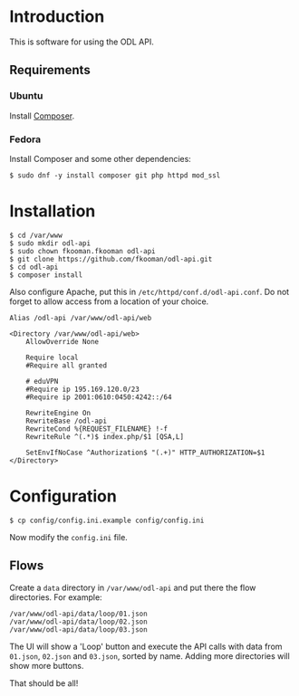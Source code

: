 # Introduction
This is software for using the ODL API.

## Requirements
### Ubuntu
Install [Composer](https://getcomposer.org).

### Fedora
Install Composer and some other dependencies:

    $ sudo dnf -y install composer git php httpd mod_ssl

# Installation

    $ cd /var/www
    $ sudo mkdir odl-api
    $ sudo chown fkooman.fkooman odl-api
	$ git clone https://github.com/fkooman/odl-api.git
	$ cd odl-api
	$ composer install

Also configure Apache, put this in `/etc/httpd/conf.d/odl-api.conf`. Do not 
forget to allow access from a location of your choice.

    Alias /odl-api /var/www/odl-api/web

    <Directory /var/www/odl-api/web>
        AllowOverride None

        Require local
        #Require all granted

        # eduVPN
        #Require ip 195.169.120.0/23
        #Require ip 2001:0610:0450:4242::/64

        RewriteEngine On
        RewriteBase /odl-api
        RewriteCond %{REQUEST_FILENAME} !-f
        RewriteRule ^(.*)$ index.php/$1 [QSA,L]

        SetEnvIfNoCase ^Authorization$ "(.+)" HTTP_AUTHORIZATION=$1
    </Directory>

# Configuration

    $ cp config/config.ini.example config/config.ini

Now modify the `config.ini` file.

## Flows
Create a `data` directory in `/var/www/odl-api` and put there the flow 
directories. For example:

    /var/www/odl-api/data/loop/01.json
    /var/www/odl-api/data/loop/02.json
    /var/www/odl-api/data/loop/03.json

The UI will show a 'Loop' button and execute the API calls with data from 
`01.json`, `02.json` and `03.json`, sorted by name. Adding more directories
will show more buttons.

That should be all!

